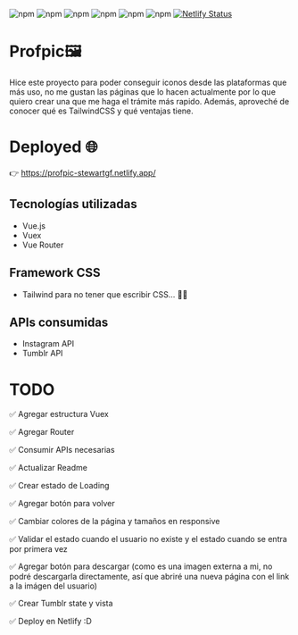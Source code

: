 ![npm](https://img.shields.io/badge/VueJS-v2.6.11-brightgreen) ![npm](https://img.shields.io/badge/Vuex-v3.2.0-green) ![npm](https://img.shields.io/badge/VueRouter-v3.3.4-yellowgreen) ![npm](https://img.shields.io/badge/TailwindCSS-v1.4.6-19B6BA) ![npm](https://img.shields.io/badge/InstagramAPI-v1-ff69b4) ![npm](https://img.shields.io/badge/TumblrAPI-v2-001935) [![Netlify Status](https://api.netlify.com/api/v1/badges/81f4472a-f65e-440f-a922-1073579cbd45/deploy-status)](https://app.netlify.com/sites/profpic-stewartgf/deploys)

# Profpic🖼

Hice este proyecto para poder conseguir iconos desde las plataformas que más uso, no me gustan las páginas que lo hacen actualmente por lo que quiero crear una que me haga el trámite más rapido. Además, aproveché de conocer qué es TailwindCSS y qué ventajas tiene.

# Deployed 🌐

👉 https://profpic-stewartgf.netlify.app/

## Tecnologías utilizadas

- Vue.js
- Vuex
- Vue Router

## Framework CSS

- Tailwind para no tener que escribir CSS... 🤷‍♂️

## APIs consumidas

- Instagram API
- Tumblr API

# TODO

✅ Agregar estructura Vuex

✅ Agregar Router

✅ Consumir APIs necesarias

✅ Actualizar Readme

✅ Crear estado de Loading

✅ Agregar botón para volver

✅ Cambiar colores de la página y tamaños en responsive

✅ Validar el estado cuando el usuario no existe y el estado cuando se entra por primera vez

✅ Agregar botón para descargar (como es una imagen externa a mi, no podré descargarla directamente, así que abriré una nueva página con el link a la imágen del usuario)

✅ Crear Tumblr state y vista

✅ Deploy en Netlify :D
